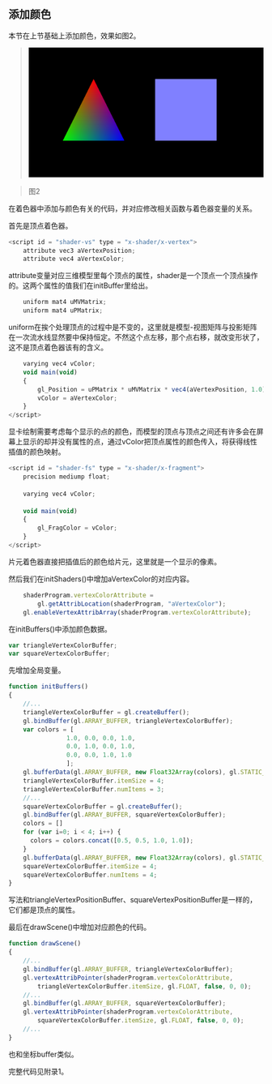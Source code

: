 ## 添加颜色

本节在上节基础上添加颜色，效果如图2。

>![图2](../image/C1_Start/1_002.png)

>图2


在着色器中添加与颜色有关的代码，并对应修改相关函数与着色器变量的关系。

首先是顶点着色器。
```javascript
<script id = "shader-vs" type = "x-shader/x-vertex">
	attribute vec3 aVertexPosition;
	attribute vec4 aVertexColor;
```
attribute变量对应三维模型里每个顶点的属性，shader是一个顶点一个顶点操作的。这两个属性的值我们在initBuffer里给出。

```javascript
	uniform mat4 uMVMatrix;
	uniform mat4 uPMatrix;
```
uniform在挨个处理顶点的过程中是不变的，这里就是模型\-视图矩阵与投影矩阵在一次流水线显然要中保持恒定。不然这个点左移，那个点右移，就改变形状了，这不是顶点着色器该有的含义。
```javascript
	varying vec4 vColor;
	void main(void)
	{
		gl_Position = uPMatrix * uMVMatrix * vec4(aVertexPosition, 1.0);
		vColor = aVertexColor;
	}
</script>
```

显卡绘制需要考虑每个显示的点的颜色，而模型的顶点与顶点之间还有许多会在屏幕上显示的却并没有属性的点，通过vColor把顶点属性的颜色传入，将获得线性插值的颜色映射。


```javascript
<script id = "shader-fs" type = "x-shader/x-fragment">
	precision mediump float;

	varying vec4 vColor;

	void main(void)
	{
		gl_FragColor = vColor;
	}
</script>
```
片元着色器直接把插值后的颜色给片元，这里就是一个显示的像素。

然后我们在initShaders()中增加aVertexColor的对应内容。
```javascript
	shaderProgram.vertexColorAttribute = 
	    gl.getAttribLocation(shaderProgram, "aVertexColor");
	gl.enableVertexAttribArray(shaderProgram.vertexColorAttribute);
```

在initBuffers()中添加颜色数据。
```javascript
var triangleVertexColorBuffer;
var squareVertexColorBuffer;
```
先增加全局变量。
```javascript
function initBuffers()
{
    //...
	triangleVertexColorBuffer = gl.createBuffer();
	gl.bindBuffer(gl.ARRAY_BUFFER, triangleVertexColorBuffer);
	var colors = [
			  	1.0, 0.0, 0.0, 1.0,
			  	0.0, 1.0, 0.0, 1.0,
			  	0.0, 0.0, 1.0, 1.0
			  	];
  	gl.bufferData(gl.ARRAY_BUFFER, new Float32Array(colors), gl.STATIC_DRAW);
  	triangleVertexColorBuffer.itemSize = 4;
  	triangleVertexColorBuffer.numItems = 3;
    //...
	squareVertexColorBuffer = gl.createBuffer();
	gl.bindBuffer(gl.ARRAY_BUFFER, squareVertexColorBuffer);
	colors = []
	for (var i=0; i < 4; i++) {
	  colors = colors.concat([0.5, 0.5, 1.0, 1.0]);
	}
	gl.bufferData(gl.ARRAY_BUFFER, new Float32Array(colors), gl.STATIC_DRAW);
	squareVertexColorBuffer.itemSize = 4;
	squareVertexColorBuffer.numItems = 4;
}
```
写法和triangleVertexPositionBuffer、squareVertexPositionBuffer是一样的，它们都是顶点的属性。

最后在drawScene()中增加对应颜色的代码。
```javascript
function drawScene()
{
    //...
    gl.bindBuffer(gl.ARRAY_BUFFER, triangleVertexColorBuffer);
	gl.vertexAttribPointer(shaderProgram.vertexColorAttribute, 
	    triangleVertexColorBuffer.itemSize, gl.FLOAT, false, 0, 0);
	//...
    gl.bindBuffer(gl.ARRAY_BUFFER, squareVertexColorBuffer);
	gl.vertexAttribPointer(shaderProgram.vertexColorAttribute, 
	    squareVertexColorBuffer.itemSize, gl.FLOAT, false, 0, 0);
	//...
}
```
也和坐标buffer类似。

完整代码见附录1。